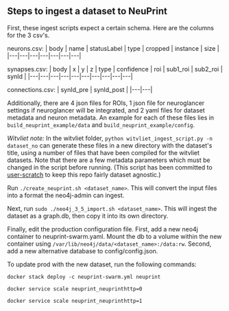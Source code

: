 ## Steps to ingest a dataset to NeuPrint

First, these ingest scripts expect a certain schema. Here are the columns for the 3 csv's.

neurons.csv:
| body | name | statusLabel | type | cropped | instance | size |
|---|---|---|---|---|---|---|

synapses.csv:
| body | x | y | z | type | confidence | roi | sub1_roi | sub2_roi | synId |
|---|---|---|---|---|---|---|---|---|---|

connections.csv:
| synId_pre | synId_post |
|---|---|

Additionally, there are 4 json files for ROIs, 1 json file for neuroglancer settings if neuroglancer will be integrated, and 2 yaml files for dataset metadata and neuron metadata. An example for each of these files lies in `build_neuprint_example/data` and `build_neuprint_example/config`.

_Witvliet note:_
In the witvliet folder, `python witvliet_ingest_script.py -n dataset_no` can generate these files in a new directory with the dataset's title, using a number of files that have been compiled for the witvliet datasets. Note that there are a few metadata parameters which must be changed in the script before running.
(This script has been committed to [user-scratch](https://github.com/aplmicrons/user-scratch/blob/master/neuprint/witvliet/witvliet_ingest_script.py) to keep this repo fairly dataset agnostic.)

Run `./create_neuprint.sh <dataset_name>`. This will convert the input files into a format the neo4j-admin can ingest.

Next, run `sudo ./neo4j_3_5_import.sh <dataset_name>`. This will ingest the dataset as a graph.db, then copy it into its own directory.

Finally, edit the production configuration file. First, add a new neo4j container to neuprint-swarm.yaml. Mount the db to a volume within the new container using `/var/lib/neo4j/data/<dataset_name>:/data:rw`. Second, add a new alternative database to config/config.json.

To update prod with the new dataset, run the following commands:

`docker stack deploy -c neuprint-swarm.yml neuprint`

`docker service scale neuprint_neuprinthttp=0`

`docker service scale neuprint_neuprinthttp=1`
